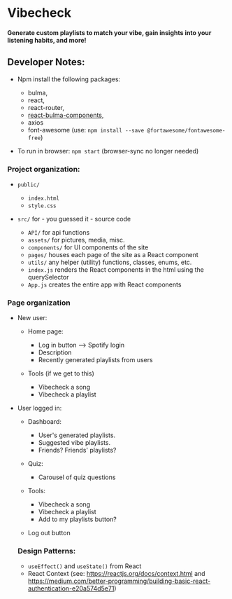 # Vibecheck
#### Generate custom playlists to match your vibe, gain insights into your listening habits, and more!

## Developer Notes:
* Npm install the following packages:
    * bulma,
    * react,
    * react-router,
    * [react-bulma-components](https://couds.github.io/react-bulma-components/?path=/story/box--default),
    * axios
    * font-awesome (use: `npm install --save @fortawesome/fontawesome-free`)

* To run in browser: `npm start` (browser-sync no longer needed)

### Project organization:
* `public/`
   * `index.html`
   * `style.css`

* `src/` for - you guessed it - source code
   * `API/` for api functions
   * `assets/` for pictures, media, misc.
   * `components/` for UI components of the site
   * `pages/` houses each page of the site as a React component
   * `utils/` any helper (utility) functions, classes, enums, etc.
   * `index.js` renders the React components in the html using the querySelector
   * `App.js` creates the entire app with React components
      
### Page organization
* New user:
  * Home page:
      - Log in button --> Spotify login
      - Description
      - Recently generated playlists from users
  
  * Tools (if we get to this)
      - Vibecheck a song
      - Vibecheck a playlist
   
* User logged in:
  * Dashboard: 
      - User's generated playlists. 
      - Suggested vibe playlists.
      - Friends? Friends' playlists?
  
  * Quiz:
      - Carousel of quiz questions
  
  * Tools:
      - Vibecheck a song
      - Vibecheck a playlist
      - Add to my playlists button?
      
   * Log out button
   
  ### Design Patterns:
  * `useEffect()` and `useState()` from React
  * React Context (see: https://reactjs.org/docs/context.html and https://medium.com/better-programming/building-basic-react-authentication-e20a574d5e71)
